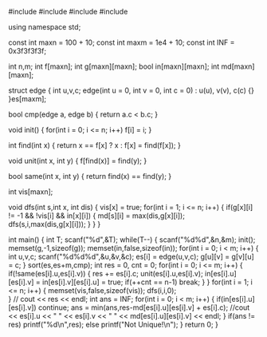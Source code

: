 #include <iostream>
#include <cstdio>
#include <cstring>
#include <algorithm>

using namespace std;

const int maxn = 100 + 10;
const int maxm = 1e4 + 10;
const int INF = 0x3f3f3f3f;

int n,m;
int f[maxn];
int g[maxn][maxn];
bool in[maxn][maxn];
int md[maxn][maxn];

struct edge
{
  int u,v,c;
  edge(int u = 0, int v = 0, int c = 0) : u(u), v(v), c(c) {}
}es[maxm];


bool cmp(edge a, edge b)
{
  return  a.c < b.c;
}

void init()
{
  for(int i = 0; i <= n; i++) f[i] = i;
}

int find(int x)
{
   return x == f[x] ? x : f[x] = find(f[x]);
}

void unit(int x, int y)
{
  f[find(x)] = find(y);
}

bool same(int x, int y)
{
  return find(x) == find(y);
}

int vis[maxn];

void dfs(int s,int x, int dis)
{
   vis[x] = true;
   for(int i = 1; i <= n; i++)
    {
       if(g[x][i] != -1 && !vis[i] && in[x][i])
            {
             md[s][i] = max(dis,g[x][i]);  
             dfs(s,i,max(dis,g[x][i]));
             }
    }
}

int main()
{
  int T;
  scanf("%d",&T);
  while(T--)
  {
    scanf("%d%d",&n,&m);
    init();
    memset(g,-1,sizeof(g));
    memset(in,false,sizeof(in));
    for(int i = 0; i < m; i++)
     {
        int u,v,c;
        scanf("%d%d%d",&u,&v,&c);
        es[i] = edge(u,v,c);
        g[u][v] = g[v][u] = c; 
     }
   sort(es,es+m,cmp);
   int res = 0, cnt = 0;
   for(int i = 0; i <= m; i++)
    {
       if(!same(es[i].u,es[i].v))
         {
            res += es[i].c;
            unit(es[i].u,es[i].v);
            in[es[i].u][es[i].v] = in[es[i].v][es[i].u] = true; 
            if(++cnt == n-1) break;
         }
    }
   for(int i = 1; i <= n; i++)
      {
         memset(vis,false,sizeof(vis));
         dfs(i,i,0);     
      } 
  // cout << res << endl;
   int ans = INF;
   for(int i = 0; i < m; i++)
         {
            if(in[es[i].u][es[i].v]) continue;
            ans = min(ans,res-md[es[i].u][es[i].v] + es[i].c);
            //cout << es[i].u << " " << es[i].v << " " << md[es[i].u][es[i].v] << endl; 
         } 
   if(ans != res) printf("%d\n",res);
   else printf("Not Unique!\n"); 
   }
   return 0;
}


